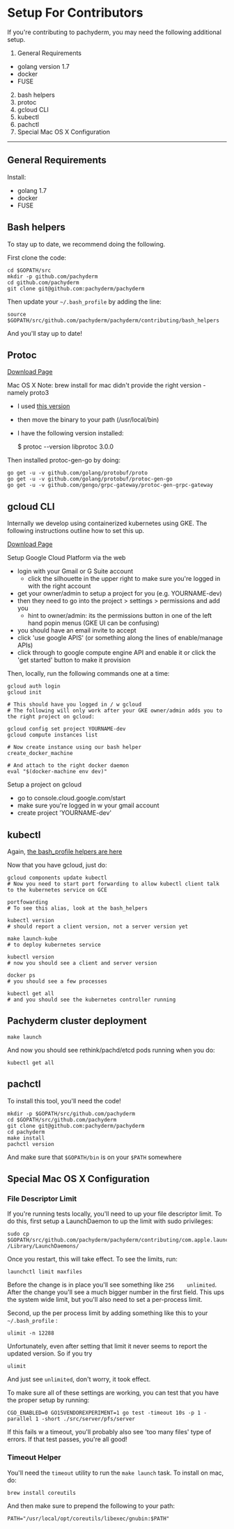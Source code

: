 # Setup For Contributors

If you're contributing to pachyderm, you may need the following additional setup.

1. General Requirements
  - golang version 1.7
  - docker
  - FUSE
2. bash helpers
3. protoc
4. gcloud CLI
5. kubectl
6. pachctl
7. Special Mac OS X Configuration

---

## General Requirements

Install:

- golang 1.7
- docker
- FUSE

## Bash helpers

To stay up to date, we recommend doing the following.

First clone the code:

    cd $GOPATH/src
    mkdir -p github.com/pachyderm
    cd github.com/pachyderm
    git clone git@github.com:pachyderm/pachyderm

Then update your `~/.bash_profile` by adding the line:

    source $GOPATH/src/github.com/pachyderm/pachyderm/contributing/bash_helpers

And you'll stay up to date!


## Protoc

[Download Page](https://github.com/google/protobuf/releases)

Mac OS X Note: brew install for mac didn't provide the right version - namely proto3

- I used [this version](https://github.com/google/protobuf/releases/download/v3.0.0-beta-2/protoc-3.0.0-beta-2-osx-x86_64.zip)
- then move the binary to your path (/usr/local/bin)
- I have the following version installed:

    $ protoc --version
    libprotoc 3.0.0

Then installed protoc-gen-go by doing:

    go get -u -v github.com/golang/protobuf/proto
    go get -u -v github.com/golang/protobuf/protoc-gen-go
    go get -u -v github.com/gengo/grpc-gateway/protoc-gen-grpc-gateway

## gcloud CLI

Internally we develop using containerized kubernetes using GKE. The following instructions outline how to set this up.

[Download Page](https://cloud.google.com/sdk/)

Setup Google Cloud Platform via the web

- login with your Gmail or G Suite account
  - click the silhouette in the upper right to make sure you're logged in with the right account
- get your owner/admin to setup a project for you (e.g. YOURNAME-dev)
- then they need to go into the project > settings > permissions and add you
  - hint to owner/admin: its the permissions button in one of the left hand popin menus (GKE UI can be confusing)
- you should have an email invite to accept
- click 'use google APIS' (or something along the lines of enable/manage APIs)
- click through to google compute engine API and enable it or click the 'get started' button to make it provision

Then, locally, run the following commands one at a time:

    gcloud auth login
    gcloud init

    # This should have you logged in / w gcloud
    # The following will only work after your GKE owner/admin adds you to the right project on gcloud:

    gcloud config set project YOURNAME-dev
    gcloud compute instances list

    # Now create instance using our bash helper
    create_docker_machine

    # And attach to the right docker daemon
    eval "$(docker-machine env dev)"

Setup a project on gcloud

- go to console.cloud.google.com/start
- make sure you're logged in w your gmail account
- create project 'YOURNAME-dev'

## kubectl

Again, [the bash_profile helpers are here](https://github.com/pachyderm/pachyderm/blob/master/contributing/bash_helpers)

Now that you have gcloud, just do:

    gcloud components update kubectl
    # Now you need to start port forwarding to allow kubectl client talk to the kubernetes service on GCE

    portfowarding
    # To see this alias, look at the bash_helpers

    kubectl version
    # should report a client version, not a server version yet

    make launch-kube
    # to deploy kubernetes service

    kubectl version
    # now you should see a client and server version

    docker ps
    # you should see a few processes
    
    kubectl get all
    # and you should see the kubernetes controller running

## Pachyderm cluster deployment

    make launch

And now you should see rethink/pachd/etcd pods running when you do:

    kubectl get all    


## pachctl

To install this tool, you'll need the code!

    mkdir -p $GOPATH/src/github.com/pachyderm
    cd $GOPATH/src/github.com/pachyderm
    git clone git@github.com:pachyderm/pachyderm
    cd pachyderm
    make install
    pachctl version

And make sure that `$GOPATH/bin` is on your `$PATH` somewhere


## Special Mac OS X Configuration

### File Descriptor Limit

If you're running tests locally, you'll need to up your file descriptor limit. To do this, first setup a LaunchDaemon to up the limit with sudo privileges:

    sudo cp $GOPATH/src/github.com/pachyderm/pachyderm/contributing/com.apple.launchd.limit.plist /Library/LaunchDaemons/

Once you restart, this will take effect. To see the limits, run:

    launchctl limit maxfiles

Before the change is in place you'll see something like `256    unlimited`. After the change you'll see a much bigger number in the first field. This ups the system wide limit, but you'll also need to set a per-process limit. 

Second, up the per process limit by adding something like this to your `~/.bash_profile` :

    ulimit -n 12288

Unfortunately, even after setting that limit it never seems to report the updated version. So if you try

    ulimit

And just see `unlimited`, don't worry, it took effect.

To make sure all of these settings are working, you can test that you have the proper setup by running:

    CGO_ENABLED=0 GO15VENDOREXPERIMENT=1 go test -timeout 10s -p 1 -parallel 1 -short ./src/server/pfs/server

If this fails w a timeout, you'll probably also see 'too many files' type of errors. If that test passes, you're all good!

### Timeout Helper

You'll need the `timeout` utility to run the `make launch` task. To install on mac, do:

    brew install coreutils

And then make sure to prepend the following to your path:

    PATH="/usr/local/opt/coreutils/libexec/gnubin:$PATH"

